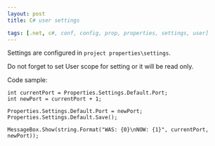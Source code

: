 ```yaml
---
layout: post
title: C# user settings

tags: [.net, c#, conf, config, prop, properties, settings, user]
---
```


Settings are configured in `project properties\settings`.

Do not forget to set User scope for setting or it will be read only.

Code sample:


    int currentPort = Properties.Settings.Default.Port;
    int newPort = currentPort + 1;

    Properties.Settings.Default.Port = newPort;
    Properties.Settings.Default.Save();

    MessageBox.Show(string.Format("WAS: {0}\nNOW: {1}", currentPort, newPort));
